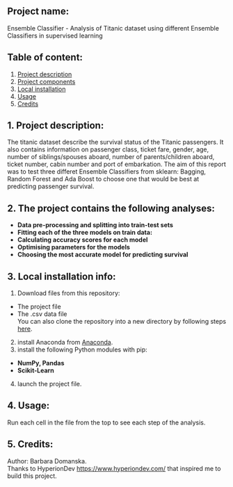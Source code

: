 ## Project name: 
Ensemble Classifier - Analysis of Titanic dataset using different Ensemble Classifiers in supervised learning

## Table of content:
1. [ Project description ](#description)
2. [ Project components ](#components)
3. [ Local installation ](#installation)
4. [ Usage ](#usage)
5. [ Credits ](#credits)

<a name="description"></a>
## 1. Project description:
The titanic dataset describe the survival status of the Titanic passengers. It also contains information on passenger class, ticket fare, gender, age, number of siblings/spouses aboard, number of parents/children aboard, ticket number, cabin number and port of embarkation. The aim of this report was to test three differet Ensemble Classifiers from sklearn: Bagging, Random Forest and Ada Boost to choose one that would be best at predicting passenger survival.   

<a name="components"></a>
## 2. The project contains the following analyses: 
* **Data pre-processing and splitting into train-test sets** 
* **Fitting each of the three models on train data:**
* **Calculating accuracy scores for each model**
* **Optimising parameters for the models**
* **Choosing the most accurate model for predicting survival**

<a name="installation"></a>
## 3. Local installation info: 
1. Download files from this repository: 
 - The project file  
 - The .csv data file  
 You can also clone the repository into a new directory by following steps [here](https://git-scm.com/docs/git-clone).
2. install Anaconda from [Anaconda](https://www.anaconda.com/).
3. install the following Python modules with pip:
* **NumPy, Pandas**
* **Scikit-Learn**
4. launch the project file.

<a name="usage"></a>
## 4. Usage: 
Run each cell in the file from the top to see each step of the analysis. 

<a name="credits"></a>
## 5. Credits: 
Author: Barbara Domanska.  
Thanks to HyperionDev https://www.hyperiondev.com/ that inspired me to build this project.
